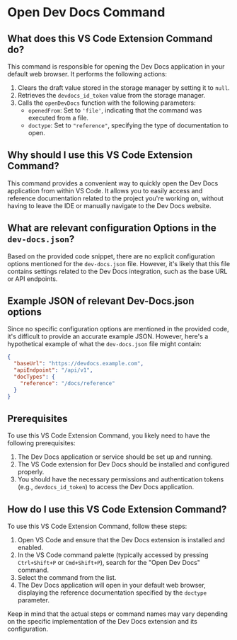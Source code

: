 
  
  # **Open Dev Docs Command**

## What does this VS Code Extension Command do?

This command is responsible for opening the Dev Docs application in your default web browser. It performs the following actions:

1. Clears the draft value stored in the storage manager by setting it to `null`.
2. Retrieves the `devdocs_id_token` value from the storage manager.
3. Calls the `openDevDocs` function with the following parameters:
   - `openedFrom`: Set to `'file'`, indicating that the command was executed from a file.
   - `doctype`: Set to `"reference"`, specifying the type of documentation to open.

## Why should I use this VS Code Extension Command?

This command provides a convenient way to quickly open the Dev Docs application from within VS Code. It allows you to easily access and reference documentation related to the project you're working on, without having to leave the IDE or manually navigate to the Dev Docs website.

## What are relevant configuration Options in the `dev-docs.json`?

Based on the provided code snippet, there are no explicit configuration options mentioned for the `dev-docs.json` file. However, it's likely that this file contains settings related to the Dev Docs integration, such as the base URL or API endpoints.

## Example JSON of relevant Dev-Docs.json options

Since no specific configuration options are mentioned in the provided code, it's difficult to provide an accurate example JSON. However, here's a hypothetical example of what the `dev-docs.json` file might contain:

```json
{
  "baseUrl": "https://devdocs.example.com",
  "apiEndpoint": "/api/v1",
  "docTypes": {
    "reference": "/docs/reference"
  }
}
```

## Prerequisites

To use this VS Code Extension Command, you likely need to have the following prerequisites:

1. The Dev Docs application or service should be set up and running.
2. The VS Code extension for Dev Docs should be installed and configured properly.
3. You should have the necessary permissions and authentication tokens (e.g., `devdocs_id_token`) to access the Dev Docs application.

## How do I use this VS Code Extension Command?

To use this VS Code Extension Command, follow these steps:

1. Open VS Code and ensure that the Dev Docs extension is installed and enabled.
2. In the VS Code command palette (typically accessed by pressing `Ctrl+Shift+P` or `Cmd+Shift+P`), search for the "Open Dev Docs" command.
3. Select the command from the list.
4. The Dev Docs application will open in your default web browser, displaying the reference documentation specified by the `doctype` parameter.

Keep in mind that the actual steps or command names may vary depending on the specific implementation of the Dev Docs extension and its configuration.
  
  